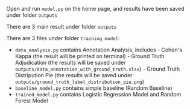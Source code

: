 Open and run `model.py` on the home page, and results have been saved under folder `outputs`

There are 3 main result under folder `outputs`


There are 3 files under folder `training_model`:

- `data_analysis.py` contains Annotation Analysis, includes
            - Cohen's Kappa (the result will be printed on terminal)
            - Ground Truth Adjudication (the results will be saved under `outputs/data_annotation_with_ground_truth.xlsx`)
            - Ground Truth Distripution Pie (the results will be saved under `outputs/ground_truth_label_distribution_pie.png`)
- `baseline_model.py` contains simple baseline (Random Baseline)
- `trained_model.py` contains Logistic Regression Model and Random Forest Model

  
